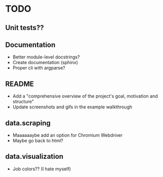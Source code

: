 # TODO

## Unit tests??
## Documentation

* Better module-level docstrings?
* Create documentation (sphinx)
* Proper cli with argparse?

## README

* Add a "comprehensive overview of the project's goal, motivation and structure"
* Update screenshots and gifs in the example walkthrough

## data.scraping

* Maaaaaaybe add an option for Chromium Webdriver
* Maybe go back to html?

## data.visualization

* Job colors?? (I hate myself)

